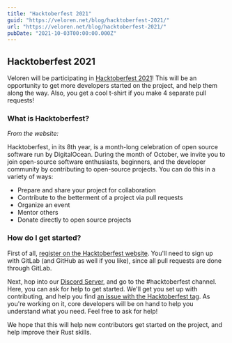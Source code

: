 ```yaml
---
title: "Hacktoberfest 2021"
guid: "https://veloren.net/blog/hacktoberfest-2021/"
url: "https://veloren.net/blog/hacktoberfest-2021/"
pubDate: "2021-10-03T00:00:00.000Z"
---
```


Hacktoberfest 2021
------------------

Veloren will be participating in [Hacktoberfest 2021](https://hacktoberfest.digitalocean.com/)! This will be an opportunity to get more developers started on the project, and help them along the way. Also, you get a cool t-shirt if you make 4 separate pull requests!

### What is Hacktoberfest?

_From the website:_

Hacktoberfest, in its 8th year, is a month-long celebration of open source software run by DigitalOcean. During the month of October, we invite you to join open-source software enthusiasts, beginners, and the developer community by contributing to open-source projects. You can do this in a variety of ways:

*   Prepare and share your project for collaboration
*   Contribute to the betterment of a project via pull requests
*   Organize an event
*   Mentor others
*   Donate directly to open source projects

### How do I get started?

First of all, [register on the Hacktoberfest website](https://hacktoberfest.digitalocean.com/register). You'll need to sign up with GitLab (and GitHub as well if you like), since all pull requests are done through GitLab.

Next, hop into our [Discord Server](https://discord.gg/ecUxc9N), and go to the #hacktoberfest channel. Here, you can ask for help to get started. We'll get you set up with contributing, and help you find [an issue with the Hacktoberfest tag](https://gitlab.com/veloren/veloren/-/issues?label_name=hacktoberfest). As you're working on it, core developers will be on hand to help you understand what you need. Feel free to ask for help!

We hope that this will help new contributors get started on the project, and help improve their Rust skills.
